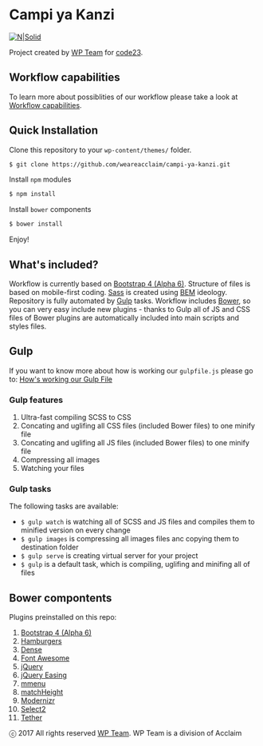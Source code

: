 # Campi ya Kanzi

[![N|Solid](https://cldup.com/k_YU_-fvII.png)](http://wpteam.com)

Project created by [WP Team](http://wpteam.com) for [code23](http://code23.com).

## Workflow capabilities

To learn more about possiblities of our workflow please take a look at [Workflow capabilities](docs/README_docs.md).

## Quick Installation

Clone this repository to your ```wp-content/themes/``` folder.
```sh
$ git clone https://github.com/weareacclaim/campi-ya-kanzi.git
```
Install ```npm``` modules
```sh
$ npm install
```
Install ```bower``` components
```sh
$ bower install
```
Enjoy!

## What's included?

Workflow is currently based on [Bootstrap 4 (Alpha 6)](https://v4-alpha.getbootstrap.com). Structure of files is based on mobile-first coding. [Sass](http://sass-lang.com) is created using [BEM](http://getbem.com/introduction/) ideology. Repository is fully automated by [Gulp](http://gulpjs.com) tasks. Workflow includes [Bower](https://bower.io), so you can very easy include new plugins - thanks to Gulp all of JS and CSS files of Bower plugins are automatically included into main scripts and styles files.

## Gulp

If you want to know more about how is working our `gulpfile.js` please go to: [How's working our Gulp File](docs/README_gulp.md)

### Gulp features

1. Ultra-fast compiling SCSS to CSS
2. Concating and uglifing all CSS files (included Bower files) to one minify file
3. Concating and uglifing all JS files (included Bower files) to one minify file
4. Compressing all images
5. Watching your files

### Gulp tasks

The following tasks are available:

- `$ gulp watch` is watching all of SCSS and JS files and compiles them to minified version on every change
- `$ gulp images` is compressing all images files anc copying them to destination folder
- `$ gulp serve` is creating virtual server for your project
- `$ gulp` is a default task, which is compiling, uglifing and minifing all of files

## Bower compontents

Plugins preinstalled on this repo:

1. [Bootstrap 4 (Alpha 6)](https://v4-alpha.getbootstrap.com)
2. [Hamburgers](https://jonsuh.com/hamburgers/)
3. [Dense](http://dense.rah.pw)
4. [Font Awesome](http://fontawesome.io)
5. [jQuery](https://jquery.com)
6. [jQuery Easing](https://jqueryui.com/easing/)
7. [mmenu](http://mmenu.frebsite.nl)
8. [matchHeight](http://brm.io/jquery-match-height/)
9. [Modernizr](https://modernizr.com)
10. [Select2](https://select2.github.io)
11. [Tether](http://tether.io)

ⓒ 2017 All rights reserved [WP Team](http://wpteam.com). WP Team is a division of Acclaim